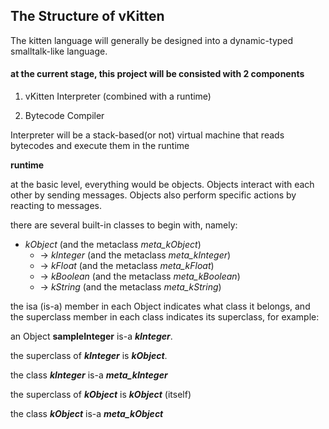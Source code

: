 ﻿## The Structure of vKitten


The kitten language will generally be designed into a dynamic-typed smalltalk-like language.

#### at the current stage, this project will be consisted with 2 components

1. vKitten Interpreter (combined with a runtime)

2. Bytecode Compiler 


Interpreter will be a stack-based(or not) virtual machine that reads bytecodes and execute them in the runtime

**runtime**

at the basic level, everything would be objects. Objects interact with each other by sending messages. Objects also perform specific actions by reacting to messages.

there are several built-in classes to begin with, namely:

+ *kObject* (and the metaclass *meta_kObject*)
  * -> *kInteger* (and the metaclass *meta_kInteger*)
  * -> *kFloat* (and the metaclass *meta_kFloat*)
  * -> *kBoolean* (and the metaclass *meta_kBoolean*)
  * -> *kString* (and the metaclass *meta_kString*)

the isa (is-a) member in each Object indicates what class it belongs, and the superclass member in each class indicates its superclass, for example:

an Object **sampleInteger** is-a ***kInteger***.

the superclass of ***kInteger*** is ***kObject***.

the class ***kInteger*** is-a ***meta_kInteger***

the superclass of ***kObject*** is ***kObject*** (itself)

the class ***kObject*** is-a ***meta_kObject***

